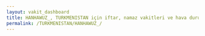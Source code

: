 ```yaml
---
layout: vakit_dashboard
title: HANHAWUZ_, TURKMENISTAN için iftar, namaz vakitleri ve hava durumu - ilçe/eyalet seç
permalink: /TURKMENISTAN/HANHAWUZ_/
---
```


<script type="text/javascript">
  var GLOBAL_COUNTRY = 'TURKMENISTAN';
  var GLOBAL_CITY = 'HANHAWUZ_';
  var GLOBAL_STATE = '';
  var lat = 72;
  var lon = 21;
</script>
